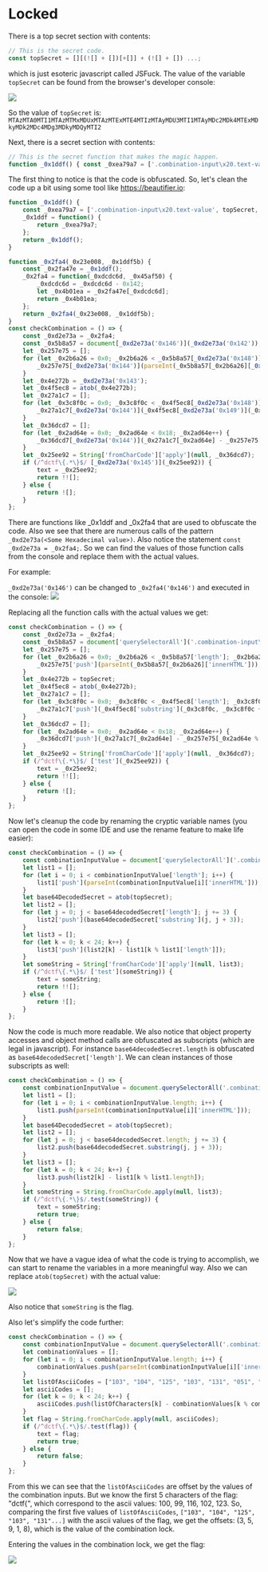 # Locked

There is a top secret section with contents:
```js
// This is the secret code.
const topSecret = [][(![] + [])[+[]] + (![] + []) ...;
```
which is just esoteric javascript called JSFuck. The value of the variable `topSecret` can be found from the browser's developer console:

![](https://i.imgur.com/uROG6Va.png)

So the value of `topSecret` is: `MTAzMTA0MTI1MTAzMTMxMDUxMTAzMTExMTE4MTIzMTAyMDU3MTI1MTAyMDc2MDk4MTExMDkyMDk2MDc4MDg3MDkyMDQyMTI2`

Next, there is a secret section with contents:
```js
// This is the secret function that makes the magic happen.
function _0x1ddf() { const _0xea79a7 = ['.combination-input\x20.text-value', topSecret, 'push', 'test', 'querySelectorAll', 'innerHTML', 'length', 'substring']; _0x1ddf = function () { return _0xea79a7; }; return _0x1ddf(); } function _0x2fa4(_0x23e008, _0x1ddf5b) { const _0x2fa47e = _0x1ddf(); _0x2fa4 = function (_0xdcdc6d, _0x45af50) { _0xdcdc6d = _0xdcdc6d - 0x142; let _0x4b01ea = _0x2fa47e[_0xdcdc6d]; return _0x4b01ea; }; return _0x2fa4(_0x23e008, _0x1ddf5b); } const checkCombination = () => { const _0xd2e73a = _0x2fa4; const _0x5b8a57 = document[_0xd2e73a('0x146')](_0xd2e73a('0x142')); let _0x257e75 = []; for (let _0x2b6a26 = 0x0; _0x2b6a26 < _0x5b8a57[_0xd2e73a('0x148')]; _0x2b6a26++) { _0x257e75[_0xd2e73a('0x144')](parseInt(_0x5b8a57[_0x2b6a26][_0xd2e73a('0x147')])); } let _0x4e272b = _0xd2e73a('0x143'); let _0x4f5ec8 = atob(_0x4e272b); let _0x27a1c7 = []; for (let _0x3c8f0c = 0x0; _0x3c8f0c < _0x4f5ec8[_0xd2e73a('0x148')]; _0x3c8f0c += 0x3) { _0x27a1c7[_0xd2e73a('0x144')](_0x4f5ec8[_0xd2e73a('0x149')](_0x3c8f0c, _0x3c8f0c + 0x3)); } let _0x36dcd7 = []; for (let _0x2ad64e = 0x0; _0x2ad64e < 0x18; _0x2ad64e++) { _0x36dcd7[_0xd2e73a('0x144')](_0x27a1c7[_0x2ad64e] - _0x257e75[_0x2ad64e % _0x257e75[_0xd2e73a('0x148')]]); } let _0x25ee92 = String['fromCharCode']['apply'](null, _0x36dcd7); if (/^dctf\{.*\}$/[_0xd2e73a('0x145')](_0x25ee92)) { text = _0x25ee92; return !![]; } else { return ![]; } };
```

The first thing to notice is that the code is obfuscated. So, let's clean the code up a bit using some tool like https://beautifier.io:

```js
function _0x1ddf() {
    const _0xea79a7 = ['.combination-input\x20.text-value', topSecret, 'push', 'test', 'querySelectorAll', 'innerHTML', 'length', 'substring'];
    _0x1ddf = function() {
        return _0xea79a7;
    };
    return _0x1ddf();
}

function _0x2fa4(_0x23e008, _0x1ddf5b) {
    const _0x2fa47e = _0x1ddf();
    _0x2fa4 = function(_0xdcdc6d, _0x45af50) {
        _0xdcdc6d = _0xdcdc6d - 0x142;
        let _0x4b01ea = _0x2fa47e[_0xdcdc6d];
        return _0x4b01ea;
    };
    return _0x2fa4(_0x23e008, _0x1ddf5b);
}
const checkCombination = () => {
    const _0xd2e73a = _0x2fa4;
    const _0x5b8a57 = document[_0xd2e73a('0x146')](_0xd2e73a('0x142'));
    let _0x257e75 = [];
    for (let _0x2b6a26 = 0x0; _0x2b6a26 < _0x5b8a57[_0xd2e73a('0x148')]; _0x2b6a26++) {
        _0x257e75[_0xd2e73a('0x144')](parseInt(_0x5b8a57[_0x2b6a26][_0xd2e73a('0x147')]));
    }
    let _0x4e272b = _0xd2e73a('0x143');
    let _0x4f5ec8 = atob(_0x4e272b);
    let _0x27a1c7 = [];
    for (let _0x3c8f0c = 0x0; _0x3c8f0c < _0x4f5ec8[_0xd2e73a('0x148')]; _0x3c8f0c += 0x3) {
        _0x27a1c7[_0xd2e73a('0x144')](_0x4f5ec8[_0xd2e73a('0x149')](_0x3c8f0c, _0x3c8f0c + 0x3));
    }
    let _0x36dcd7 = [];
    for (let _0x2ad64e = 0x0; _0x2ad64e < 0x18; _0x2ad64e++) {
        _0x36dcd7[_0xd2e73a('0x144')](_0x27a1c7[_0x2ad64e] - _0x257e75[_0x2ad64e % _0x257e75[_0xd2e73a('0x148')]]);
    }
    let _0x25ee92 = String['fromCharCode']['apply'](null, _0x36dcd7);
    if (/^dctf\{.*\}$/ [_0xd2e73a('0x145')](_0x25ee92)) {
        text = _0x25ee92;
        return !![];
    } else {
        return ![];
    }
};
```

There are functions like _0x1ddf and _0x2fa4 that are used to obfuscate the code. Also we see that there are numerous calls of the pattern `_0xd2e73a(<Some Hexadecimal value>)`. Also notice the statement `const _0xd2e73a = _0x2fa4;`. So we can find the values of those function calls from the console and replace them with the actual values.

For example:

`_0xd2e73a('0x146')` can be changed to `_0x2fa4('0x146')` and executed in the console:
![](https://i.imgur.com/0aKbwkN.png)

Replacing all the function calls with the actual values we get:

```js
const checkCombination = () => {
    const _0xd2e73a = _0x2fa4;
    const _0x5b8a57 = document['querySelectorAll']('.combination-input\x20.text-value');
    let _0x257e75 = [];
    for (let _0x2b6a26 = 0x0; _0x2b6a26 < _0x5b8a57['length']; _0x2b6a26++) {
        _0x257e75['push'](parseInt(_0x5b8a57[_0x2b6a26]['innerHTML']));
    }
    let _0x4e272b = topSecret;
    let _0x4f5ec8 = atob(_0x4e272b);
    let _0x27a1c7 = [];
    for (let _0x3c8f0c = 0x0; _0x3c8f0c < _0x4f5ec8['length']; _0x3c8f0c += 0x3) {
        _0x27a1c7['push'](_0x4f5ec8['substring'](_0x3c8f0c, _0x3c8f0c + 0x3));
    }
    let _0x36dcd7 = [];
    for (let _0x2ad64e = 0x0; _0x2ad64e < 0x18; _0x2ad64e++) {
        _0x36dcd7['push'](_0x27a1c7[_0x2ad64e] - _0x257e75[_0x2ad64e % _0x257e75['length']]);
    }
    let _0x25ee92 = String['fromCharCode']['apply'](null, _0x36dcd7);
    if (/^dctf\{.*\}$/ ['test'](_0x25ee92)) {
        text = _0x25ee92;
        return !![];
    } else {
        return ![];
    }
};
```

Now let's cleanup the code by renaming the cryptic variable names (you can open the code in some IDE and use the rename feature to make life easier):

```js
const checkCombination = () => {
    const combinationInputValue = document['querySelectorAll']('.combination-input .text-value');
    let list1 = [];
    for (let i = 0; i < combinationInputValue['length']; i++) {
        list1['push'](parseInt(combinationInputValue[i]['innerHTML']));
    }
    let base64DecodedSecret = atob(topSecret);
    let list2 = [];
    for (let j = 0; j < base64decodedSecret['length']; j += 3) {
        list2['push'](base64decodedSecret['substring'](j, j + 3));
    }
    let list3 = [];
    for (let k = 0; k < 24; k++) {
        list3['push'](list2[k] - list1[k % list1['length']]);
    }
    let someString = String['fromCharCode']['apply'](null, list3);
    if (/^dctf\{.*\}$/ ['test'](someString)) {
        text = someString;
        return !![];
    } else {
        return ![];
    }
};
```

Now the code is much more readable. We also notice that object property accesses and object method calls are obfuscated as subscripts (which are legal in javascript). For instance `base64decodedSecret.length` is obfuscated as `base64decodedSecret['length']`.
We can clean instances of those subscripts as well:

```js
const checkCombination = () => {
    const combinationInputValue = document.querySelectorAll('.combination-input .text-value');
    let list1 = [];
    for (let i = 0; i < combinationInputValue.length; i++) {
        list1.push(parseInt(combinationInputValue[i]['innerHTML']));
    }
    let base64DecodedSecret = atob(topSecret);
    let list2 = [];
    for (let j = 0; j < base64decodedSecret.length; j += 3) {
        list2.push(base64decodedSecret.substring(j, j + 3));
    }
    let list3 = [];
    for (let k = 0; k < 24; k++) {
        list3.push(list2[k] - list1[k % list1.length]);
    }
    let someString = String.fromCharCode.apply(null, list3);
    if (/^dctf\{.*\}$/.test(someString)) {
        text = someString;
        return true;
    } else {
        return false;
    }
};
```

Now that we have a vague idea of what the code is trying to accomplish, we can start to rename the variables in a more meaningful way. Also we can replace `atob(topSecret)` with the actual value:

![](https://i.imgur.com/KHdaL1V.png)

Also notice that `someString` is the flag.

Also let's simplify the code further:

```js
const checkCombination = () => {
    const combinationInputValue = document.querySelectorAll('.combination-input .text-value');
    let combinationValues = [];
    for (let i = 0; i < combinationInputValue.length; i++) {
        combinationValues.push(parseInt(combinationInputValue[i]['innerHTML']));
    }
    let listOfAsciiCodes = ["103", "104", "125", "103", "131", "051", "103", "111", "118", "123", "102", "057", "125", "102", "076", "098", "111", "092", "096", "078", "087", "092", "042", "126"];
    let asciiCodes = [];
    for (let k = 0; k < 24; k++) {
        asciiCodes.push(listOfCharacters[k] - combinationValues[k % combinationValues.length]);
    }
    let flag = String.fromCharCode.apply(null, asciiCodes);
    if (/^dctf\{.*\}$/.test(flag)) {
        text = flag;
        return true;
    } else {
        return false;
    }
};
```

From this we can see that the `listOfAsciiCodes` are offset by the values of the combination inputs. But we know the first 5 characters of the flag: "dctf{", which correspond to the ascii values: 100, 99, 116, 102, 123. So, comparing the first five values of `listOfAsciiCodes`, `["103", "104", "125", "103", "131"...]` with the ascii values of the flag, we get the offsets: (3, 5, 9, 1, 8), which is the value of the combination lock.

Entering the values in the combination lock, we get the flag:

![](https://i.imgur.com/LtDqYiu.png)
